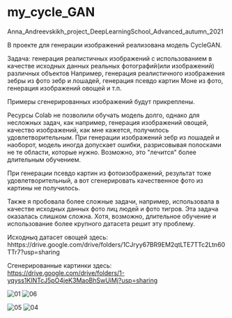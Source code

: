 # my_cycle_GAN
Anna_Andreevskikh_project_DeepLearningSchool_Advanced_autumn_2021

В проекте для генерации изображений реализована модель CycleGAN.

Задача: генерация реалистичных изображений с использованием в качестве исходных данных 
реальных фотографий(или изображений) различных объектов
Например, генерация реалистичного изображения зебры из фото зебр и лошадей,
генерация псевдо картин Моне из фото, 
генерация изображений овощей и т.п.

Примеры сгенерированных изображений будут прикреплены.

Ресурсы Colab не позволили обучать модель долго, однако для несложных задач, 
как например, генерация изображений овощей, качество изображений, как мне кажется,  получилось удовлетворительным.
При генерации изображений зебр из лошадей и наоборот, модель иногда допускает ошибки, 
разрисовывая полосками не те области, которые нужно. Возможно, это "лечится" более длительным обучением.

При генерации псевдо картин из фотоизображений, результат тоже удовлетворительный, 
а вот сгенерировать качественное фото из картины не получилось.

Также я пробовала более сложные задачи, например, 
использовала в качестве исходных данных фото лиц людей и фото тигров. 
Эта задача оказалась слишком сложна. 
Хотя, возможно, длительное обучение и использование более крупного датасета решит эту проблему.

Исходныq датасет овощей здесь: hhttps://drive.google.com/drive/folders/1CJryy67BR9EM2qtLTE7TTc2Ltn60TTr7?usp=sharing

Сгенерированные картинки здесь: https://drive.google.com/drive/folders/1-yqyss1KINTcJ5pO4jeK3MaoBhSwUiMj?usp=sharing

![01](https://user-images.githubusercontent.com/90407728/153718331-e9153ae6-5d9c-4e5a-befc-11438c28c3cc.jpg)
![06](https://user-images.githubusercontent.com/90407728/153718406-c44a4b6f-3108-4e4c-85c5-a6b3b8edcbbe.jpg)

![05](https://user-images.githubusercontent.com/90407728/153718391-a4248f6f-c2ea-46dd-adf1-a8701dda4f36.jpg)
![04](https://user-images.githubusercontent.com/90407728/153718418-edc60746-e77e-40b3-9b84-58f2935c6166.jpg)




